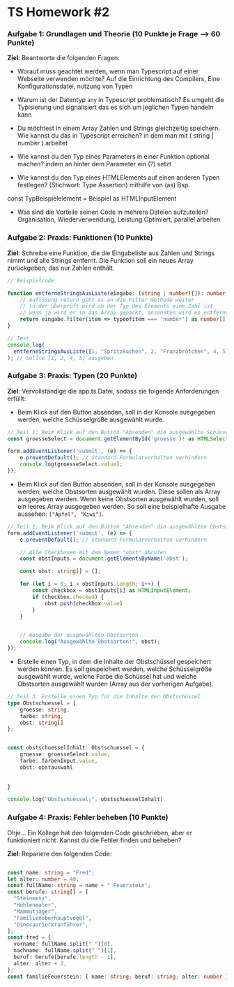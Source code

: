 # TS Homework #2

### Aufgabe 1: Grundlagen und Theorie (10 Punkte je Frage --> 60 Punkte)

**Ziel**: Beantworte die folgenden Fragen:

- Worauf muss geachtet werden, wenn man Typescript auf einer Webseite verwenden möchte?
Auf die Einrichtung des Compilers, Eine Konfigurationsdatei, nutzung von Typen

- Warum ist der Datentyp `any` in Typescript problematisch?
Es umgeht die Typisierung und signalisiert das es sich um jeglichen Typen handeln kann

- Du möchtest in einem Array Zahlen und Strings gleichzeitig speichern. Wie kannst du das in Typescript erreichen?
in dem man mit ( string | number ) arbeitet

- Wie kannst du den Typ eines Parameters in einer Funktion optional machen?
indem an hinter dem Parameter ein (?) setzt

- Wie kannst du den Typ eines HTMLElements auf einen anderen Typen festlegen? (Stichwort: Type Assertion)
mithilfe von (as)
Bsp. 

const TypBeispielelement = Beispiel as HTMLInputElement

- Was sind die Vorteile seinen Code in mehrere Dateien aufzuteilen?
Organisation, Wiederverwendung, Leistung Optimiert, parallel arbeiten

### Aufgabe 2: Praxis: Funktionen (10 Punkte)

**Ziel**: Schreibe eine Funktion, die die Eingabeliste aus Zahlen und Strings nimmt und alle Strings entfernt. Die Funktion soll ein neues Array zurückgeben, das nur Zahlen enthält.

```ts
// Beispielcode

function entferneStringsAusListe(eingabe: (string | number)[]): number[] {
    // Auflösung return gibt es an die Filter methode weiter 
    // in der überprüft wird ob der Typ des Elements eine Zahl ist
    // wenn ja wird er in das Array gepackt, ansonsten wird es entfernt.
    return eingabe.filter(item => typeofitem === 'number') as number[];
}

// Test
console.log(
  entferneStringsAusListe([1, "Spritzkuchen", 2, "Franzbrötchen", 4, 5])
); // Sollte [1, 2, 4, 5] ausgeben
```

### Aufgabe 3: Praxis: Typen (20 Punkte)

**Ziel**: Vervollständige die app.ts Datei, sodass sie folgende Anforderungen erfüllt:

- Beim Klick auf den Button absenden, soll in der Konsole ausgegeben werden, welche Schüsselgröße ausgewählt wurde.

```ts
// Teil 1: Beim Klick auf den Button "Absenden" die ausgewählte Schüsselgröße ausgeben
const groesseSelect = document.getElementById('groesse')! as HTMLSelectElement

form.addEventListener('submit', (e) => {
    e.preventDefault(); // Standard-Formularverhalten verhindern
    console.log(groesseSelect.value);
});
```

- Beim Klick auf den Button absenden, soll in der Konsole ausgegeben werden, welche Obstsorten ausgewählt wurden. Diese sollen als Array ausgegeben werden. Wenn keine Obstsorten ausgewählt wurden, soll ein leeres Array ausgegeben werden. So soll eine beispielhafte Ausgabe aussehen: `["Apfel", "Kiwi"]`.
```ts
// Teil 2: Beim Klick auf den Button "Absenden" die ausgewählten Obstsorten ausgeben
form.addEventListener('submit', (e) => {
    e.preventDefault(); // Standard-Formularverhalten verhindern

    // Alle Checkboxen mit dem Namen "obst" abrufen
    const obstInputs = document.getElementsByName('obst');

    const obst: string[] = [];

    for (let i = 0; i < obstInputs.length; i++) {
        const checkbox = obstInputs[i] as HTMLInputElement;
        if (checkbox.checked) {
            obst.push(checkbox.value)
        }
    }


    // Ausgabe der ausgewählten Obstsorten
    console.log("Ausgewählte Obstsorten:", obst);
});
```


- Erstelle einen Typ, in dem die Inhalte der Obstschüssel gespeichert werden können. Es soll gespeichert werden, welche Schüsselgröße ausgewählt wurde, welche Farbe die Schüssel hat und welche Obstsorten ausgewählt wurden (Array aus der vorherigen Aufgabe).


```ts
// Teil 3: Erstelle einen Typ für die Inhalte der Obstschüssel
type Obstschuessel = {
    groesse: string,
    farbe: string,
    obst: string[]
};


const obstschuesselInhalt: Obstschuessel = {
    groesse: groesseSelect.value,
    farbe: farbenInput.value,
    obst: obstauswahl
   
    
}

console.log("Obstschuessel;", obstschuesselInhalt)


```


### Aufgabe 4: Praxis: Fehler beheben (10 Punkte)

Ohje... Ein Kollege hat den folgenden Code geschrieben, aber er funktioniert nicht. Kannst du die Fehler finden und beheben?

**Ziel**: Repariere den folgenden Code:

```ts

const name: string = "Fred";
let alter: number = 40;
const fullName: string = name + " Feuerstein";
const berufe: string[] = [
  "Steinmetz",
  "Höhlenmaler",
  "Mammutjäger",
  "Familienoberhauptvogel",
  "Dinosaurierkranführer",
];
const fred = {
  vorname: fullName.split(" ")[0],
  nachname: fullName.split(" ")[1],
  beruf: berufe[berufe.length - 1],
  alter: alter + 2,
};
const familieFeuerstein: { name: string; beruf: string; alter: number }[]

```